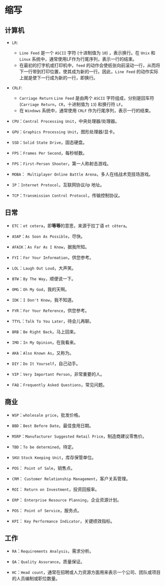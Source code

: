# 缩写

## 计算机

- `LR`:

  - `Line Feed` 是一个 `ASCII` 字符 (十进制值为 `10`) ，表示换行。在 `Unix` 和 `Linux` 系统中，通常使用LF作为行尾序列，表示一行的结束。
  - 在最初的打字机或打印机中，`feed` 的动作会使纸张向前滚动一行，从而将下一行带到打印位置，使其成为新的一行。因此，`Line Feed` 的动作实际上就是使下一行成为新的一行，即换行。

- `CRLF`:

  - `Carriage Return` `Line Feed` 是由两个 `ASCII` 字符组成，分别是回车符 (`Carriage Return`，`CR`，十进制值为 `13`) 和换行符 `LF`。
  - 在 `Windows` 系统中，通常使用 `CRLF` 作为行尾序列，表示一行的结束。

- `CPU`：`Central Processing Unit`，中央处理器/处理器。

- `GPU`：`Graphics Processing Unit`，图形处理器/显卡。

- `SSD`：`Solid State Drive`，固态硬盘。

- `FPS`：`Frames Per Second`，每秒帧数。

- `FPS`：`First-Person Shooter`，第一人称射击游戏。

- `MOBA`：` Multiplayer Online Battle Arena`，多人在线战术竞技场游戏。

- `IP`：`Internet Protocol`，互联网协议/ip 地址。

- `TCP`：`Transmission Control Protocol`，传输控制协议。

## 日常

- `ETC`：`et cetera`，即**等等**的意思，来源于拉丁语 `et cētera`。

- `ASAP`：`As Soon As Possible`，尽快。

- `AFAIK`：`As Far As I Know`，据我所知。

- `FYI`：`For Your Information`，供您参考。

- `LOL`：`Laugh Out Loud`，大声笑。

- `BTW`：`By The Way`，顺便说一下。

- `OMG`：`Oh My God`，我的天啊。

- `IDK`：`I Don't Know`，我不知道。

- `FYR`：`For Your Reference`，供您参考。

- `TTYL`：`Talk To You Later`，待会儿再聊。

- `BRB`：`Be Right Back`，马上回来。

- `IMO`：`In My Opinion`，在我看来。

- `AKA`：`Also Known As`，又称为。

- `DIY`：`Do It Yourself`，自己动手。

- `VIP`：`Very Important Person`，非常重要的人。

- `FAQ`：`Frequently Asked Questions`，常见问题。

## 商业

- `WSP`：`wholesale price`，批发价格。

- `BBD`：`Best Before Date`，最佳食用日期。

- `MSRP`：`Manufacturer Suggested Retail Price`，制造商建议零售价。

- `TBD`：`To be determined`，待定。

- `SKU`: `Stock Keeping Unit`，库存保管单位。

- `POS`： `Point of Sale`，销售点。

- `CRM`： `Customer Relationship Management`，客户关系管理。

- `ROI`： `Return on Investment`，投资回报率。

- `ERP`： `Enterprise Resource Planning`，企业资源计划。

- `POS`： `Point of Service`，服务点。

- `KPI`： `Key Performance Indicator`，关键绩效指标。

## 工作

- `RA`：`Requirements Analysis`，需求分析。

- `QA`：`Quality Assurance`，质量保证。

- `HC`：`Head count`，通常在招聘或人力资源方面用来表示一个公司、团队或项目的人员编制或职位数量。
